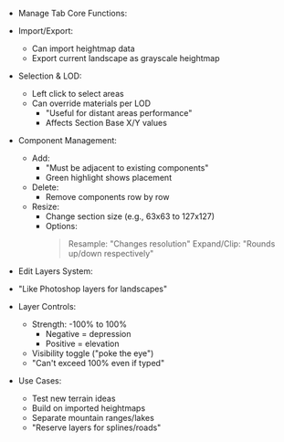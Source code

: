 * Manage Tab Core Functions:
 - Import/Export:
   * Can import heightmap data
   * Export current landscape as grayscale heightmap
 
 - Selection & LOD:
   * Left click to select areas
   * Can override materials per LOD
     - "Useful for distant areas performance"
     - Affects Section Base X/Y values
 
 - Component Management:
   * Add:
     - "Must be adjacent to existing components"
     - Green highlight shows placement
   * Delete:
     - Remove components row by row
   * Resize:
     - Change section size (e.g., 63x63 to 127x127)
     - Options:
       > Resample: "Changes resolution"
       > Expand/Clip: "Rounds up/down respectively"

* Edit Layers System:
 - "Like Photoshop layers for landscapes"
 - Layer Controls:
   * Strength: -100% to 100%
     - Negative = depression
     - Positive = elevation
   * Visibility toggle ("poke the eye")
   * "Can't exceed 100% even if typed"
 
 - Use Cases:
   * Test new terrain ideas
   * Build on imported heightmaps
   * Separate mountain ranges/lakes
   * "Reserve layers for splines/roads"